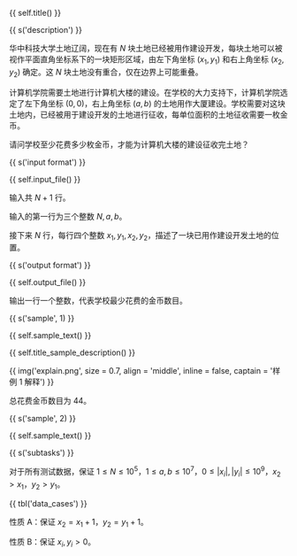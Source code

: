 {{ self.title() }}

{{ s('description') }}

华中科技大学土地辽阔，现在有 $N$ 块土地已经被用作建设开发，每块土地可以被视作平面直角坐标系下的一块矩形区域，由左下角坐标 $(x_1,y_1)$ 和右上角坐标 $(x_2,y_2)$ 确定。这 $N$ 块土地没有重合，仅在边界上可能重叠。

计算机学院需要土地进行计算机大楼的建设。在学校的大力支持下，计算机学院选定了左下角坐标 $(0,0)$，右上角坐标 $(a,b)$ 的土地用作大厦建设。学校需要对这块土地内，已经被用于建设开发的土地进行征收，每单位面积的土地征收需要一枚金币。

请问学校至少花费多少枚金币，才能为计算机大楼的建设征收完土地？

{{ s('input format') }}

{{ self.input_file() }}

输入共 $N+1$ 行。

输入的第一行为三个整数 $N,a,b$。

接下来 $N$ 行，每行四个整数 $x_1,y_1,x_2,y_2$，描述了一块已用作建设开发土地的位置。

{{ s('output format') }}

{{ self.output_file() }}

输出一行一个整数，代表学校最少花费的金币数目。

{{ s('sample', 1) }}

{{ self.sample_text() }}

{{ self.title_sample_description() }}

{{ img('explain.png', size = 0.7, align = 'middle', inline = false, captain = '样例 1 解释') }}

总花费金币数目为 $44$。

{{ s('sample', 2) }}

{{ self.sample_text() }}

{{ s('subtasks') }}

对于所有测试数据，保证 $1 \le N \le 10^5$，$1 \le a, b \le 10^7$，$0 \le |x_i|,|y_i| \le 10^9$，$x_2>x_1$，$y_2>y_1$。

{{ tbl('data_cases') }}

性质 A：保证 $x_2=x_1+1$，$y_2=y_1+1$。

性质 B：保证 $x_i,y_i>0$。